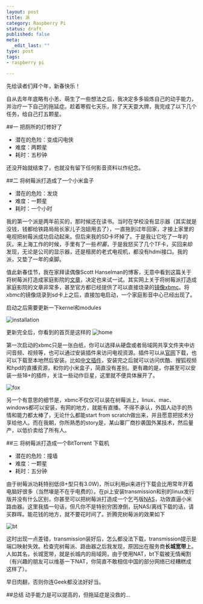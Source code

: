 ```yaml
--- 
layout: post
title: 派
category: Raspberry Pi
status: draft 
published: false
meta: 
  _edit_last: ""
type: post
tags: 
- raspberry pi

---
```

先给读者们拜个年，新春快乐！

自从去年年底略有小恙、萌生了一些想法之后，我决定多多锻炼自己的动手能力，并治疗一下自己的拖延症。趁着寒假七天乐，除了天天耍大牌，我完成了以下几个任务，给自己打五颗星。

##一 把厕所的灯修好了
* 潜在的危险：变成闪电侠
* 难度：两颗星
* 耗时：五秒钟

还没开始就结束了，也就没有留下任何影音资料以作纪念。


##二 将树莓派打造成了一个小米盒子
* 潜在的危险：发烧
* 难度：一颗星
* 耗时：一个小时

我的第一个派是两年前买的，那时候还在读书。当时在学校没有显示器（其实就是没钱，钱都给铁路局局长家儿子泡妞用去了），一直拖到过年回家，才接上家里的电视把树莓派成功启动起来。但后来我的SD卡坏掉了。于是我让它吃了一年的灰。来上海工作的时候，手里有了一些*积蓄*，于是我怒买了几个TF卡，买回来却发现，无论是公司的显示器，还是租房的老式电视机，都没有hdmi接口。我的派，又垫了一年的桌脚。

值此新春佳节，我在家拜读偶像Scott Hanselman的博客，无意中看到这篇关于将树莓派打造成家庭影院的[文章](http://www.hanselman.com/blog/AddingAirPlayToAReceiverWithoutAnAppleTVRaspbmcAndTheRaspberryPi.aspx)，决定也来试一试。其实网上关于将树莓派打造成家庭影院的文章非常多，甚至官方都已经提供了可以直接烧录的[镜像xbmc](http://www.raspberrypi.org/downloads/)。将xbmc的镜像烧录到sd卡上之后，直接加电启动，一个家庭影音中心已经出现了。

启动之后需要更新一下kernel和modules

![installation](http://rebornix.qiniudn.com/raspi-0.jpg)

更新完全后，你看到的首页是这样的
![home](http://rebornix.qiniudn.com/raspi-2jpg)

第一次启动的xbmc只是一张白纸，你可以选择从硬盘或者局域网共享文件夹中访问音频、视频等，也可以通过安装插件来访问电视资源。插件可以从[官网](http://addons.xbmc.org/)下载，也可以下载至本地然后安装。比如[中文插件](https://github.com/taxigps/xbmc-addons-chinese)，安装完之后就可以访问优酷、搜狐视频和hpd的直播资源，和你的小米盒子，简直没有差别。更有趣的是，你甚至可以安装一些18+的插件，关注一些动作巨星，这里就不便具体展开了。

![fox](http://rebornix.qiniudn.com/raspi-1.jpg)

另一个有意思的细节是，xbmc不仅仅可以装在树莓派上，linux、mac、windows都可以安装，有网的地方，就能有直播。不得不承认，外国人动手的热情和能力都太棒了，无论什么都能start from scratch做出来，并且愿意把技术分享给他人。而在我朝，你所熟悉的story是，某山寨厂商抄袭国外某技术，然后量产，以低价卖给了所有人。

##三 将树莓派打造成一个BitTorrent 下载机
* 潜在的危险：撞墙
* 难度：一颗星
* 耗时：五分钟

由于树莓派功耗特别低(B+型只有3.0W)，所以利用pi来进行下载会比用常年开着电脑好很多（当然壕是不在乎电费的）。在pi上安装transmission和别的linux发行版并没有什么区别，你甚至可以把树莓派打造成一个乞丐版[NAS](http://chichou.0ginr.com/blog/315)，功效直逼小米路由器。这里我插一句话，但凡你不是特别穷困潦倒，玩NAS/离线下载的话，请买群晖。能花钱的地方，就不要花时间了。折腾完树莓派的效果如下

![bt](http://rebornix.qiniudn.com/raspi-3)

这时出现一点差错，transmission装好后，怎么都没法下载，transmission提示是端口映射失效。检查完树莓派、路由器之后我发现，原因出在服务商**长城宽带**上。人如其名，长城宽带，就是长城内的局域网，由于使用NAT，bt下载被无情阉割（有兴趣的朋友可以维基一下NAT，你简直不敢相信中国的部分网络已经糟糕成这样了）。

早日肉翻，否则你连Geek都没法好好当。

##总结
动手能力是可以提高的，但拖延症是没救的...
